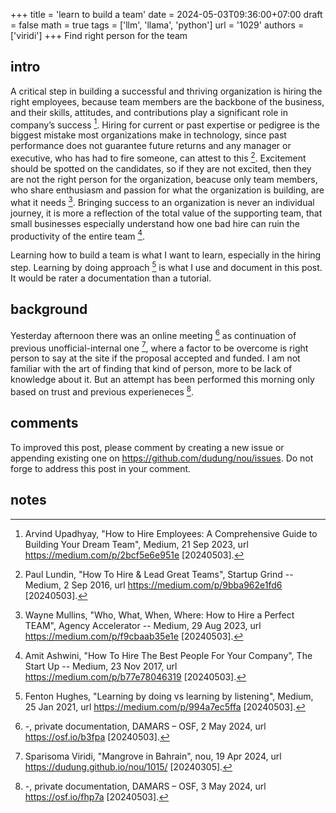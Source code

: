 +++
title = 'learn to build a team'
date = 2024-05-03T09:36:00+07:00
draft = false
math = true
tags = ['llm', 'llama', 'python']
url = '1029'
authors = ['viridi']
+++
Find right person for the team <!--more-->


## intro
A critical step in building a successful and thriving organization is hiring the right employees, because team members are the backbone of the business, and their skills, attitudes, and contributions play a significant role in company’s success [^upadhyay_2023]. Hiring for current or past expertise or pedigree is the biggest mistake most organizations make in technology, since past performance does not guarantee future returns and any manager or executive, who has had to fire someone, can attest to this [^lundin_2016]. Excitement should be spotted on the candidates, so if they are not excited, then they are not the right person for the organization, beacuse only team members, who share enthusiasm and passion for what the organization is building, are what it needs [^mullins_2023]. Bringing success to an organization is never an individual journey, it is more a reflection of the total value of the supporting team, that small businesses especially understand how one bad hire can ruin the productivity of the entire team [^ashwini_2017].

Learning how to build a team is what I want to learn, especially in the hiring step. Learning by doing approach [^hughes_2021] is what I use and document in this post. It would be rater a documentation than a tutorial.


## background
Yesterday afternoon there was an online meeting [^damars_2024] as continuation of previous unofficial-internal one [^viridi_2024], where a factor to be overcome is right person to say at the site if the proposal accepted and funded. I am not familiar with the art of finding that kind of person, more to be lack of knowledge about it. But an attempt has been performed this morning only based on trust and previous experieneces [^damars_2024b].


## comments
To improved this post, please comment by creating a new issue or appending existing one
on https://github.com/dudung/nou/issues. Do not forge to address this post in your comment.


## notes
[^ashwini_2017]: Amit Ashwini, "How To Hire The Best People For Your Company", The Start Up -- Medium, 23 Nov 2017, url https://medium.com/p/b77e78046319 [20240503].
[^damars_2024]: -, private documentation, DAMARS – OSF, 2 May 2024, url https://osf.io/b3fpa [20240503].
[^damars_2024b]: -, private documentation, DAMARS – OSF, 3 May 2024, url https://osf.io/fhp7a [20240503].
[^hughes_2021]: Fenton Hughes, "Learning by doing vs learning by listening", Medium, 25 Jan 2021, url https://medium.com/p/994a7ec5ffa [20240503].
[^lundin_2016]: Paul Lundin, "How To Hire & Lead Great Teams", Startup Grind -- Medium, 2 Sep 2016, url https://medium.com/p/9bba962e1fd6 [20240503].
[^mullins_2023]: Wayne Mullins, "Who, What, When, Where: How to Hire a Perfect TEAM", Agency Accelerator -- Medium, 29 Aug 2023, url https://medium.com/p/f9cbaab35e1e [20240503].
[^upadhyay_2023]: Arvind Upadhyay, "How to Hire Employees: A Comprehensive Guide to Building Your Dream Team", Medium, 21 Sep 2023, url https://medium.com/p/2bcf5e6e951e [20240503].
[^viridi_2024]: Sparisoma Viridi, "Mangrove in Bahrain", nou, 19 Apr 2024, url https://dudung.github.io/nou/1015/ [20240305].
